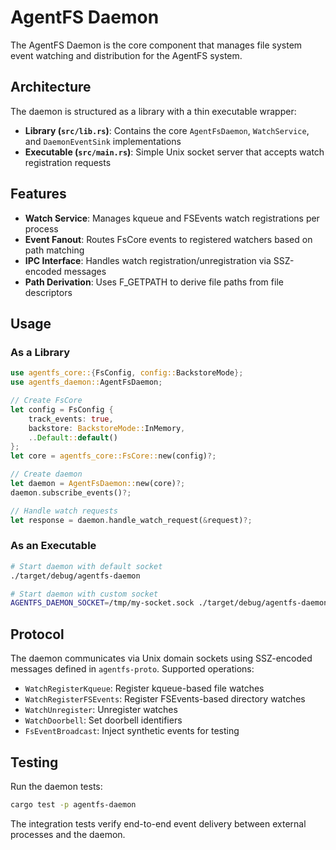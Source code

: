 # AgentFS Daemon

The AgentFS Daemon is the core component that manages file system event watching and distribution for the AgentFS system.

## Architecture

The daemon is structured as a library with a thin executable wrapper:

- **Library (`src/lib.rs`)**: Contains the core `AgentFsDaemon`, `WatchService`, and `DaemonEventSink` implementations
- **Executable (`src/main.rs`)**: Simple Unix socket server that accepts watch registration requests

## Features

- **Watch Service**: Manages kqueue and FSEvents watch registrations per process
- **Event Fanout**: Routes FsCore events to registered watchers based on path matching
- **IPC Interface**: Handles watch registration/unregistration via SSZ-encoded messages
- **Path Derivation**: Uses F_GETPATH to derive file paths from file descriptors

## Usage

### As a Library

```rust
use agentfs_core::{FsConfig, config::BackstoreMode};
use agentfs_daemon::AgentFsDaemon;

// Create FsCore
let config = FsConfig {
    track_events: true,
    backstore: BackstoreMode::InMemory,
    ..Default::default()
};
let core = agentfs_core::FsCore::new(config)?;

// Create daemon
let daemon = AgentFsDaemon::new(core)?;
daemon.subscribe_events()?;

// Handle watch requests
let response = daemon.handle_watch_request(&request)?;
```

### As an Executable

```bash
# Start daemon with default socket
./target/debug/agentfs-daemon

# Start daemon with custom socket
AGENTFS_DAEMON_SOCKET=/tmp/my-socket.sock ./target/debug/agentfs-daemon
```

## Protocol

The daemon communicates via Unix domain sockets using SSZ-encoded messages defined in `agentfs-proto`. Supported operations:

- `WatchRegisterKqueue`: Register kqueue-based file watches
- `WatchRegisterFSEvents`: Register FSEvents-based directory watches
- `WatchUnregister`: Unregister watches
- `WatchDoorbell`: Set doorbell identifiers
- `FsEventBroadcast`: Inject synthetic events for testing

## Testing

Run the daemon tests:

```bash
cargo test -p agentfs-daemon
```

The integration tests verify end-to-end event delivery between external processes and the daemon.
